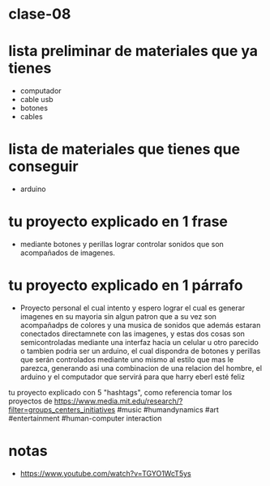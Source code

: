 # clase-08


# lista preliminar de materiales que ya tienes
- computador
- cable usb
- botones
- cables
# lista de materiales que tienes que conseguir
- arduino 
# tu proyecto explicado en 1 frase
- mediante botones y perillas lograr controlar sonidos que son acompañados de imagenes.
# tu proyecto explicado en 1 párrafo
- Proyecto personal el cual intento y espero lograr el cual es generar imagenes en su mayoria sin algun patron que a su vez son acompañadps de colores y una musica de sonidos que además estaran conectados directamnete con las imagenes, y estas dos cosas son semicontroladas mediante una interfaz hacia un celular u otro parecido o tambien podria ser un arduino, el cual dispondra de botones y perillas que serán controlados mediante uno mismo al estilo que mas le parezca, generando asi una combinacion de una relacion del hombre, el arduino y el computador que servirá para que harry eberl esté feliz

tu proyecto explicado con 5 "hashtags", como referencia tomar los proyectos de https://www.media.mit.edu/research/?filter=groups_centers_initiatives
#music #humandynamics #art #entertainment #human-computer interaction 


# notas
- https://www.youtube.com/watch?v=TGYO1WcT5ys
